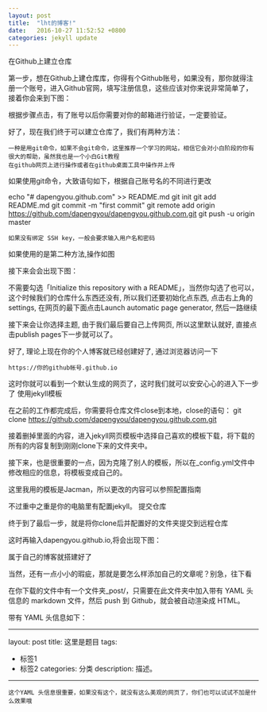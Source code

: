 ```yaml
---
layout: post
title:  "lht的博客!"
date:   2016-10-27 11:52:52 +0800
categories: jekyll update
---
```





在Github上建立仓库

第一步，想在Github上建仓库库，你得有个Github账号，如果没有，那你就得注册一个账号，进入Github官网，填写注册信息，这些应该对你来说非常简单了，接着你会来到下图：

根据步骤点击，有了账号以后你需要对你的邮箱进行验证，一定要验证。

好了，现在我们终于可以建立仓库了，我们有两种方法：

    一种是用git命令，如果不会git命令，这里推荐一个学习的网站，相信它会对小白阶段的你有很大的帮助，虽然我也是一个小白Git教程
    在github网页上进行操作或者在github桌面工具中操作并上传

如果使用git命令，大致语句如下，根据自己账号名的不同进行更改

echo "# dapengyou.github.com" >> README.md
git init
git add README.md
git commit -m "first commit"
git remote add origin https://github.com/dapengyou/dapengyou.github.com.git
git push -u origin master

    如果没有绑定 SSH key，一般会要求输入用户名和密码

如果使用的是第二种方法,操作如图

接下来会会出现下图：

不需要勾选「Initialize this repository with a README」，当然你勾选了也可以，这个时候我们的仓库什么东西还没有, 所以我们还要初始化点东西, 点击右上角的settings, 在网页的最下面点击Launch automatic page generator, 然后一路继续

接下来会让你选择主题, 由于我们最后要自己上传网页, 所以这里默认就好, 直接点击publish pages下一步就可以了。

好了, 理论上现在你的个人博客就已经创建好了, 通过浏览器访问一下

    https://你的github帐号.github.io

这时你就可以看到一个默认生成的网页了，这时我们就可以安安心心的进入下一步了
使用jekyll模板

在之前的工作都完成后，你需要将仓库文件close到本地，close的语句：
git clone https://github.com/dapengyou/dapengyou.github.com.git

接着删掉里面的内容，进入jekyll网页模板中选择自己喜欢的模板下载，将下载的所有的内容复制到刚刚clone下来的文件夹中。

接下来，也是很重要的一点，因为克隆了别人的模板，所以在_config.yml文件中修改相应的信息，将模板变成自己的。

这里我用的模板是Jacman，所以更改的内容可以参照配置指南

不过重中之重是你的电脑里有配置jekyll。
提交仓库

终于到了最后一步，就是将你clone后并配置好的文件夹提交到远程仓库

这时再输入dapengyou.github.io,将会出现下图：

属于自己的博客就搭建好了

当然，还有一点小小的瑕疵，那就是要怎么样添加自己的文章呢？别急，往下看

在你下载的文件中有一个文件夹_post/，只需要在此文件夹中加入带有 YAML 头信息的 markdown 文件，然后 push 到 Github，就会被自动渲染成 HTML。

带有 YAML 头信息如下：

---
layout: post
title: 这里是题目
tags:
- 标签1
- 标签2
categories: 分类
description: 描述。
---

    这个YAML 头信息很重要，如果没有这个，就没有这么美观的网页了，你们也可以试试不加是什么效果哦







